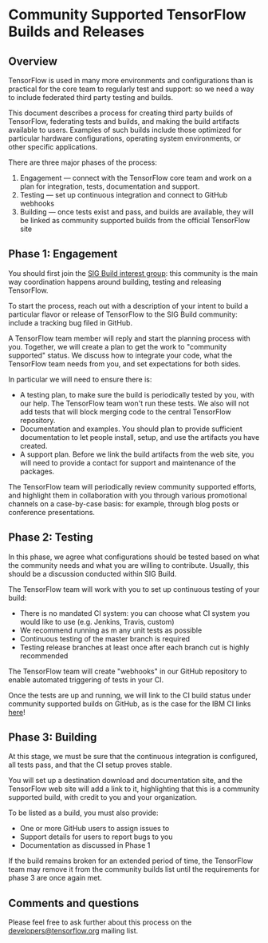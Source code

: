 # Community Supported TensorFlow Builds and Releases


## Overview

TensorFlow is used in many more environments and configurations than is practical for the core team to regularly test and support: so we need a way to include federated third party testing and builds.

This document describes a process for creating third party builds of TensorFlow, federating tests and builds, and making the build artifacts available to users. Examples of such builds include those optimized for particular hardware configurations, operating system environments, or other specific applications.

There are three major phases of the process:



1.  Engagement — connect with the TensorFlow core team and work on a plan for integration, tests, documentation and support.
1.  Testing — set up continuous integration and connect to GitHub webhooks
1.  Building — once tests exist and pass, and builds are available, they will be linked as community supported builds from the official TensorFlow site


## Phase 1: Engagement

You should first join the [SIG Build interest group](https://groups.google.com/a/tensorflow.org/forum/#!forum/build): this community is the main way coordination happens around building, testing and releasing TensorFlow.

To start the process, reach out with a description of your intent to build a particular flavor or release of TensorFlow to the SIG Build community: include a tracking bug filed in GitHub.

A TensorFlow team member will reply and start the planning process with you. Together, we will create a plan to get the work to "community supported" status. We discuss how to integrate your code, what the TensorFlow team needs from you, and set expectations for both sides.

In particular we will need to ensure there is:



*   A testing plan, to make sure the build is periodically tested by you, with our help. The TensorFlow team won't run these tests. We also will not add tests that will block merging code to the central TensorFlow repository.
*   Documentation and examples. You should plan to provide sufficient documentation to let people install, setup, and use the artifacts you have created.
*   A support plan. Before we link the build artifacts from the web site, you will need to provide a contact for support and maintenance of the packages.

The TensorFlow team will periodically review community supported efforts, and highlight them in collaboration with you through various promotional channels on a case-by-case basis: for example, through blog posts or conference presentations.


## Phase 2: Testing

In this phase, we agree what configurations should be tested based on what the community needs and what you are willing to contribute. Usually, this should be a discussion conducted within SIG Build.

The TensorFlow team will work with you to set up continuous testing of your build:



*   There is no mandated CI system: you can choose what CI system you would like to use (e.g. Jenkins, Travis, custom)
*   We recommend running as m	any unit tests as possible
*   Continuous testing of the master branch is required
*   Testing release branches at least once after each branch cut is highly recommended

The TensorFlow team will create "webhooks" in our GitHub repository to enable automated triggering of tests in your CI.

Once the tests are up and running, we will link to the CI build status under community supported builds on GitHub, as is the case for the IBM CI links [here](https://github.com/tensorflow/tensorflow/blob/master/README.md)!


## Phase 3: Building

At this stage, we must be sure that the continuous integration is configured, all tests pass, and that the CI setup proves stable.

You will set up a destination download and documentation site, and the TensorFlow web site will add a link to it, highlighting that this is a community supported build, with credit to you and your organization.

To be listed as a build, you must also provide:



*   One or more GitHub users to assign issues to
*   Support details for users to report bugs to you
*   Documentation as discussed in Phase 1

If the build remains broken for an extended period of time, the TensorFlow team may remove it from the community builds list until the requirements for phase 3 are once again met.


## Comments and questions

Please feel free to ask further about this process on the [developers@tensorflow.org](mailto:developers@tensorflow.org) mailing list.

